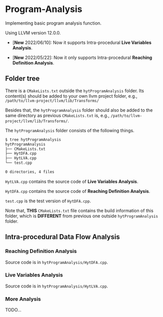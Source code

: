 # Program-Analysis

Implementing basic program analysis function.

Using LLVM version 12.0.0.

- \[**New** 2022/06/10\]: Now it supports Intra-procedural **Live Variables Analysis**.

- \[**New** 2022/05/22\]: Now it only supports Intra-procedural **Reaching Definition Analysis**.

## Folder tree

There is a `CMakeLists.txt` outside the `hytProgramAnalysis` folder. Its content(s) should be added to your own llvm project folder, e.g., `/path/to/llvm-project/llvm/lib/Transforms/`

Besides that, the `hytProgramAnalysis` folder should also be added to the same directory as previous `CMakeLists.txt` is, e.g., `/path/to/llvm-project/llvm/lib/Transforms/`. 

The `hytProgramAnalysis` folder consists of the following things.

```bash
$ tree hytProgramAnalysis 
hytProgramAnalysis
├── CMakeLists.txt
├── HytDFA.cpp
├── HytLVA.cpp
└── test.cpp

0 directories, 4 files
```

`HytLVA.cpp` contains the source code of **Live Variables Analysis**. 

`HytDFA.cpp` contains the source code of **Reaching Definition Analysis**.

`test.cpp` is the test version of `HytDFA.cpp`.

Note that, **THIS** `CMakeLists.txt` file contains the build information of this folder, which is **DIFFERENT** from previous one outside `hytProgramAnalysis` folder.

## Intra-procedural Data Flow Analysis

### Reaching Definition Analysis

Source code is in `hytProgramAnalysis/HytDFA.cpp`.

### Live Variables Analysis

Source code is in `hytProgramAnalysis/HytLVA.cpp`.

### More Analysis

TODO...